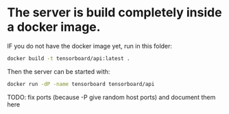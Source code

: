 # The server is build completely inside a docker image.

IF you do not have the docker image yet, run in this folder:
```bash
docker build -t tensorboard/api:latest .
```

Then the server can be started with:
```bash
docker run -dP -name tensorboard tensorboard/api
```
TODO: fix ports (because -P give random host ports) and document them here
